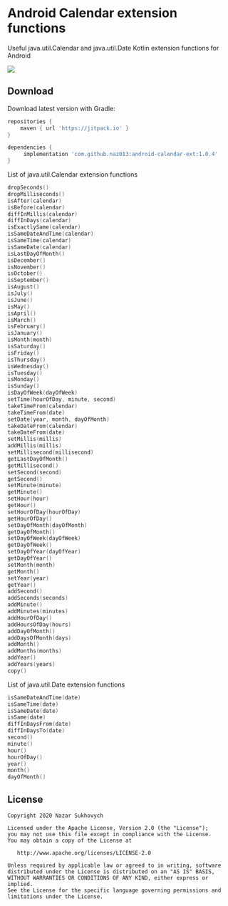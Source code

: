 # Android Calendar extension functions

Useful java.util.Calendar and java.util.Date Kotlin extension functions for Android

[![](https://jitpack.io/v/naz013/android-calendar-ext.svg)](https://jitpack.io/#naz013/android-calendar-ext)

Download
--------
Download latest version with Gradle:
```groovy
repositories {
    maven { url 'https://jitpack.io' }
}

dependencies {
     implementation 'com.github.naz013:android-calendar-ext:1.0.4'
}
```

List of java.util.Calendar extension functions
```kotlin
dropSeconds()
dropMilliseconds()
isAfter(calendar)
isBefore(calendar)
diffInMillis(calendar)
diffInDays(calendar)
isExactlySame(calendar)
isSameDateAndTime(calendar)
isSameTime(calendar)
isSameDate(calendar)
isLastDayOfMonth()
isDecember()
isNovember()
isOctober()
isSeptember()
isAugust()
isJuly()
isJune()
isMay()
isApril()
isMarch()
isFebruary()
isJanuary()
isMonth(month)
isSaturday()
isFriday()
isThursday()
isWednesday()
isTuesday()
isMonday()
isSunday()
isDayOfWeek(dayOfWeek)
setTime(hourOfDay, minute, second)
takeTimeFrom(calendar)
takeTimeFrom(date)
setDate(year, month, dayOfMonth)
takeDateFrom(calendar)
takeDateFrom(date)
setMillis(millis)
addMillis(millis)
setMillisecond(millisecond)
getLastDayOfMonth()
getMillisecond()
setSecond(second)
getSecond()
setMinute(minute)
getMinute()
setHour(hour)
getHour()
setHourOfDay(hourOfDay)
getHourOfDay()
setDayOfMonth(dayOfMonth)
getDayOfMonth()
setDayOfWeek(dayOfWeek)
getDayOfWeek()
setDayOfYear(dayOfYear)
getDayOfYear()
setMonth(month)
getMonth()
setYear(year)
getYear()
addSecond()
addSeconds(seconds)
addMinute()
addMinutes(minutes)
addHourOfDay()
addHoursOfDay(hours)
addDayOfMonth()
addDaysOfMonth(days)
addMonth()
addMonths(months)
addYear()
addYears(years)
copy()
```

List of java.util.Date extension functions
```kotlin
isSameDateAndTime(date)
isSameTime(date)
isSameDate(date)
isSame(date)
diffInDaysFrom(date)
diffInDaysTo(date)
second()
minute()
hour()
hourOfDay()
year()
month()
dayOfMonth()
```

License
-------

    Copyright 2020 Nazar Sukhovych

    Licensed under the Apache License, Version 2.0 (the "License");
    you may not use this file except in compliance with the License.
    You may obtain a copy of the License at

       http://www.apache.org/licenses/LICENSE-2.0

    Unless required by applicable law or agreed to in writing, software
    distributed under the License is distributed on an "AS IS" BASIS,
    WITHOUT WARRANTIES OR CONDITIONS OF ANY KIND, either express or implied.
    See the License for the specific language governing permissions and
    limitations under the License.